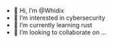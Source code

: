 - 👋 Hi, I’m @Whidix
- 👀 I’m interested in cybersecurity
- 🌱 I’m currently learning rust
- 💞️ I’m looking to collaborate on ...

<!---
Whidix/Whidix is a ✨ special ✨ repository because its `README.md` (this file) appears on your GitHub profile.
You can click the Preview link to take a look at your changes.
--->
